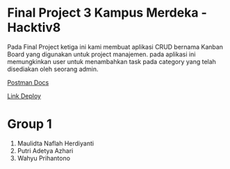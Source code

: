 # Final Project 3 Kampus Merdeka - Hacktiv8 
Pada Final Project ketiga ini kami membuat aplikasi CRUD bernama Kanban Board yang digunakan untuk project manajemen.
pada aplikasi ini memungkinkan user untuk menambahkan task pada category yang telah disediakan oleh seorang admin.

<a href='https://documenter.getpostman.com/view/19044630/2s8YmULKwB'>Postman Docs</a>

<a href='https://fp3-kanbanboard-production.up.railway.app/tasks'>Link Deploy</a>

# Group 1
  1. Maulidta Naflah Herdiyanti 
  2. Putri Adetya Azhari 
  3. Wahyu Prihantono 
  
 

